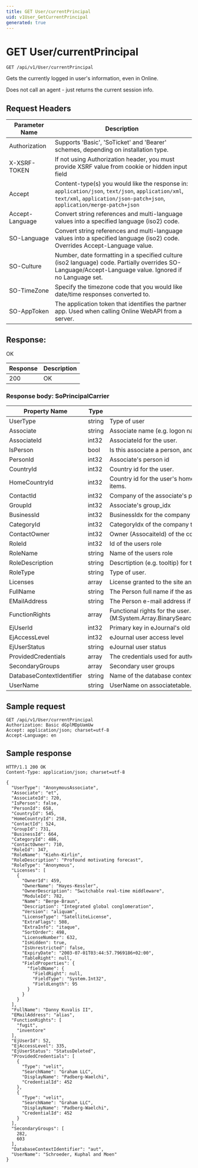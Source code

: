 ```yaml
---
title: GET User/currentPrincipal
uid: v1User_GetCurrentPrincipal
generated: true
---
```


# GET User/currentPrincipal

```http
GET /api/v1/User/currentPrincipal
```

Gets the currently logged in user's information, even in Online.


Does not call an agent - just returns the current session info.







## Request Headers

| Parameter Name | Description |
|----------------|-------------|
| Authorization  | Supports 'Basic', 'SoTicket' and 'Bearer' schemes, depending on installation type. |
| X-XSRF-TOKEN   | If not using Authorization header, you must provide XSRF value from cookie or hidden input field |
| Accept         | Content-type(s) you would like the response in: `application/json`, `text/json`, `application/xml`, `text/xml`, `application/json-patch+json`, `application/merge-patch+json` |
| Accept-Language | Convert string references and multi-language values into a specified language (iso2) code. |
| SO-Language | Convert string references and multi-language values into a specified language (iso2) code. Overrides Accept-Language value. |
| SO-Culture | Number, date formatting in a specified culture (iso2 language) code. Partially overrides SO-Language/Accept-Language value. Ignored if no Language set. |
| SO-TimeZone | Specify the timezone code that you would like date/time responses converted to. |
| SO-AppToken | The application token that identifies the partner app. Used when calling Online WebAPI from a server. |


## Response:

OK

| Response | Description |
|----------------|-------------|
| 200 | OK |

### Response body: SoPrincipalCarrier

| Property Name | Type |  Description |
|----------------|------|--------------|
| UserType | string | Type of user |
| Associate | string | Associate name (e.g. logon name) for the user |
| AssociateId | int32 | AssociateId for the user. |
| IsPerson | bool | Is this associate a person, and not a resource? |
| PersonId | int32 | Associate's person id |
| CountryId | int32 | Country id for the user. |
| HomeCountryId | int32 | Country id for the user's home country.  This is the default country id when creating new items. |
| ContactId | int32 | Company of the associate's person |
| GroupId | int32 | Associate's group_idx |
| BusinessId | int32 | BusinessIdx for the company that the user belongs to. |
| CategoryId | int32 | CategoryIdx of the company that the user belongs to. |
| ContactOwner | int32 | Owner (AssocaiteId) of the company that the user belongs to. |
| RoleId | int32 | Id of the users role |
| RoleName | string | Name of the users role |
| RoleDescription | string | Descrtiption (e.g. tooltip) for the users role |
| RoleType | string | Type of user. |
| Licenses | array | License granted to the site and user. |
| FullName | string | The Person full name if the associate is a person. Use IsPerson to check |
| EMailAddress | string | The Person e-mail address if the associate is a person. Use IsPerson to check |
| FunctionRights | array | Functional rights for the user.  This array is sorted so a lookup can be performed using {M:System.Array.BinarySearch(System.Array,System.Int32,System.Int32,System.Object)}. |
| EjUserId | int32 | Primary key in eJournal's old user table. |
| EjAccessLevel | int32 | eJournal user access level |
| EjUserStatus | string | eJournal user status |
| ProvidedCredentials | array | The credentials used for authenticating this user. |
| SecondaryGroups | array | Secondary user groups |
| DatabaseContextIdentifier | string | Name of the database context |
| UserName | string | UserName on associatetable. Same as SuperId from Online |

## Sample request

```http!
GET /api/v1/User/currentPrincipal
Authorization: Basic dGplMDpUamUw
Accept: application/json; charset=utf-8
Accept-Language: en
```

## Sample response

```http_
HTTP/1.1 200 OK
Content-Type: application/json; charset=utf-8

{
  "UserType": "AnonymousAssociate",
  "Associate": "et",
  "AssociateId": 720,
  "IsPerson": false,
  "PersonId": 658,
  "CountryId": 545,
  "HomeCountryId": 258,
  "ContactId": 524,
  "GroupId": 731,
  "BusinessId": 664,
  "CategoryId": 486,
  "ContactOwner": 710,
  "RoleId": 347,
  "RoleName": "Kiehn-Kirlin",
  "RoleDescription": "Profound motivating forecast",
  "RoleType": "Anonymous",
  "Licenses": [
    {
      "OwnerId": 459,
      "OwnerName": "Hayes-Kessler",
      "OwnerDescription": "Switchable real-time middleware",
      "ModuleId": 782,
      "Name": "Berge-Braun",
      "Description": "Integrated global conglomeration",
      "Version": "aliquam",
      "LicenseType": "SatelliteLicense",
      "ExtraFlags": 508,
      "ExtraInfo": "itaque",
      "SortOrder": 498,
      "LicenseNumber": 632,
      "IsHidden": true,
      "IsUnrestricted": false,
      "ExpiryDate": "2003-07-01T03:44:57.7969186+02:00",
      "TableRight": null,
      "FieldProperties": {
        "fieldName": {
          "FieldRight": null,
          "FieldType": "System.Int32",
          "FieldLength": 95
        }
      }
    }
  ],
  "FullName": "Danny Kuvalis II",
  "EMailAddress": "alias",
  "FunctionRights": [
    "fugit",
    "inventore"
  ],
  "EjUserId": 52,
  "EjAccessLevel": 335,
  "EjUserStatus": "StatusDeleted",
  "ProvidedCredentials": [
    {
      "Type": "velit",
      "SearchName": "Graham LLC",
      "DisplayName": "Padberg-Waelchi",
      "CredentialId": 452
    },
    {
      "Type": "velit",
      "SearchName": "Graham LLC",
      "DisplayName": "Padberg-Waelchi",
      "CredentialId": 452
    }
  ],
  "SecondaryGroups": [
    282,
    603
  ],
  "DatabaseContextIdentifier": "aut",
  "UserName": "Schroeder, Kuphal and Moen"
}
```